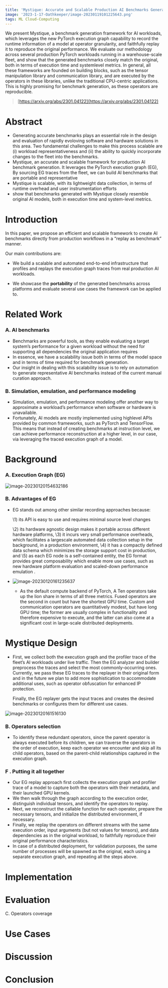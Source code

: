 ```yaml
---
title: 'Mystique: Accurate and Scalable Production AI Benchmarks Generation'
image: '2023-1-17-Oathkeeper/image-20230119101225643.png'
tags: ML Cloud-Computing 
---
```

We present Mystique, a benchmark generation framework for AI workloads, which leverages the new PyTorch execution graph capability to record the runtime information of a model at operator granularity, and faithfully replay it to reproduce the original performance.
We evaluate our methodology across several production PyTorch workloads running in a warehouse-scale fleet, and show that the generated benchmarks closely match the original, both in terms of execution time and systemlevel metrics.
In general, all these frameworks are founded on building blocks, such as the tensor manipulation library and communication library, and are executed by the operators in these libraries, unlike the traditional CPU-centric applications. This is highly promising for benchmark generation, as these operators are reproducible.
<!--more-->

> [https://arxiv.org/abs/2301.04122](https://arxiv.org/abs/2301.04122)

# Abstract

- Generating accurate benchmarks plays an essential role in the design and evaluation of rapidly evoloving software and hardware solutions in this area. Two fundamental challenges to make this process scalable are (i) workload representativeness and (ii) the ability to quickly incorporate changes to the fleet into the benchmarks.
- Mystique, an accurate and scalable framework for production AI benchmark generation. It leverages the PyTorch execution graph (EG), By sourcing EG traces from the fleet, we can build AI benchmarks that are portable and representative
- Mystique is scalable, with its lightweight data collection, in terms of runtime overhead and user instrumentation efforts
- show that benchmarks generated with Mystique closely resemble original AI models, both in execution time and system-level metrics. 

# Introduction

In this paper, we propose an efficient and scalable framework to create AI benchmarks directly from production workflows in a “replay as benchmark” manner.

Our main contributions are: 

- We build a scalable and automated end-to-end infrastructure that profiles and replays the execution graph traces from real production AI workloads.

- We showcase the **portability** of the generated benchmarks across platforms and evaluate several use cases the framework can be applied to.

# Related Work

### A. AI benchmarks

- Benchmarks are powerful tools, as they enable evaluating a target system’s performance for a given workload without the need for supporting all dependencies the original application requires
- In essence, we have a scalability issue both in terms of the model space and in terms of time required for benchmark generation.
- Our insight in dealing with this scalability issue is to rely on automation to generate representative AI benchmarks instead of the current manual curation approach.

### B. Simulation, emulation, and performance modeling

- Simulation, emulation, and performance modeling offer another way to approximate a workload’s performance when software or hardware is unavailable.
- Fortunately, AI models are mostly implemented using highlevel APIs provided by common frameworks, such as PyTorch and TensorFlow. This means that instead of creating benchmarks at instruction level, we can achieve performance reconstruction at a higher level, in our case, via leveraging the traced execution graph of a model.

# Background

### A. Execution Graph (EG)

![image-20230120154632186](../images/2023-1-20-Mystique/image-20230120154632186.png)

### B. Advantages of EG

- EG stands out among other similar recording approaches because: 
	
	\1) its API is easy to use and requires minimal source level changes 
	
	\2) its hardware agnostic design makes it portable across different hardware platforms, 
	\3) it incurs very small performance overheads, which facilitates a largescale automated data collection setup in the background, in a production environment, 
	\4) it has a compactly defined data schema which minimizes the storage support cost in production, and 
	\5) as each EG node is a self-contained entity, the EG format provides great composability which enable more use cases, such as new hardware platform evaluation and scaled-down performance emulation . 
- ![image-20230120161235637](../images/2023-1-20-Mystique/image-20230120161235637.png)
	- As the default compute backend of PyTorch, A Ten operators take up the lion share in terms of all three metrics. Fused operators are the second in count but have the shortest GPU time. Custom and communication operators are quantitatively modest, but have long GPU time; the former are usually complex in functionality and therefore expensive to execute, and the latter can also come at a significant cost in large-scale distributed deployments.

# Mystique Design

- First, we collect both the execution graph and the profiler trace of the fleet’s AI workloads under live traffic. Then the EG analyzer and builder preprocess the traces and select the most commonly-occurring ones. Currently, we pass these EG traces to the replayer in their original form and in the future we plan to add more sophistication to accommodate additional uses, such as operator obfuscation for enhanced IP protection.

	Finally, the EG replayer gets the input traces and creates the desired benchmarks or configures them for different use cases.

![image-20230120161516130](../images/2023-1-20-Mystique/image-20230120161516130.png)

### B. Operators selection

- To identify these redundant operators, since the parent operator is always executed before its children, we can traverse the operators in the order of execution, keep each operator we encounter and skip all its child operators, based on the parent-child relationships captured in the execution graph.

### F . Putting it all together 

- Our EG replay approach first collects the execution graph and profiler trace of a model to capture both the operators with their metadata, and their launched GPU kernels. 
- We then walk through the graph according to the execution order, distinguish individual tensors, and identify the operators to replay. 
- Next, we reconstruct the callable function for each operator, prepare the necessary tensors, and initialize the distributed environment, if necessary. 
- Finally, we replay the operators on different streams with the same execution order, input arguments (but not values for tensors), and data dependencies as in the original workload, to faithfully reproduce their original performance characteristics. 
- In case of a distributed deployment, for validation purposes, the same number of processes will be spawned as the original, each using a separate execution graph, and repeating all the steps above. 

# Implementation



# Evaluation

C. Operators coverage

# Use Cases



# Discussion

# Conclusion





